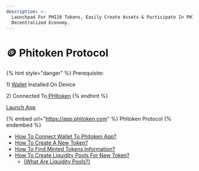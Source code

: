 ```yaml
---
description: >-
  Launchpad For PHI20 Tokens, Easily Create Assets & Participate In PHI's
  Decentralized Economy.
---
```


# 🪙 Phitoken Protocol

{% hint style="danger" %}
Prerequisite:&#x20;

1\) [Wallet](../../use-phi-smart-chain/compatible-wallets/) Installed On Device&#x20;

2\) Connected To[ PHItoken](how-to-connect-to-phitoken-app.md)
{% endhint %}

[Launch App](https://app.phitoken.com)

{% embed url="https://app.phitoken.com" %}
Phitoken Protocol
{% endembed %}

* [How To Connect Wallet To Phitoken App?](how-to-connect-to-phitoken-app.md)
* [How To Create A New Token?](how-to-mint-a-new-phi20-token.md)
* [How To Find Minted Tokens Information?](how-to-find-minted-tokens-info.md)
* [How To Create Liquidity Pools For New Token? ](../phiswap-protocol/how-to-create-liquidity-pools.md)
  * [(What Are Liquidity Pools?)](../../glossary.md#l)
